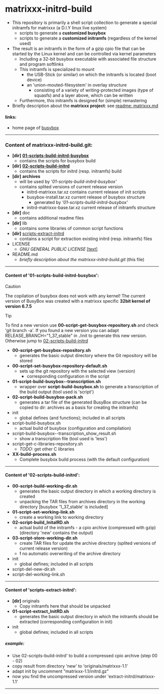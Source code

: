 # matrixxx-initrd-build
- This repository is primarily a shell script collection to generate a special
  initramfs for matrixxx (a D.I.Y linux live system)
  - scripts to generate a **customized busybox**
  - scripts to generate a **customized initramfs**
    (regardless of the kernel used)
- The result is an initramfs in the form of a gzip cpio file that can be
  started by the Linux kernel and can be controlled via kernel parameters
  - Including a 32-bit busybox executable with associated file structure
    and program softlinks
  - This initramfs is specialized to mount
    - the USB-Stick (or similar) on which the initramfs is located (boot device)
    - an 'union-mouted-filesystem' in overlay structure
      - consisting of a variety of writing-protected images (type of squasfs)
        and a layer above, which can be written
  - Furthermore, this initramfs is designed for (simple) remastering
- Briefly description about the **matrixxx project**:
  see [readme: matrixxx.md](./doc/readme-matrixxx.md)

<!--
### briefly about the initrd-build process and usage:
- see [readme: initrd-build process](./doc/readme-process.md)
- see [readme: usage](./doc/readme-usage.md)
-->

#### links:
- home page of [busybox][]

<!-- *********************************************************************** -->
[busybox]: https://www.busybox.net/

********************************************************************************
### Content of matrixxx-initrd-build.git:
- **[dir]**
  **[01-scripts-build-initrd-busybox](#build-initrd-busybox)**
  - contains the scripts for busybox build
- **[dir]**
  **[02-scripts-build-initrd](#build-initrd)**
  - contains the scripts for initrd (resp. initramfs) build
- **[dir]** **archives**
  - will be used by *'01-scripts-build-initrd-busybox'*
  - contains splited versions of current release version
    - initrd-matrixxx.tar.xz contains current release of init scripts
    - busybox-install.tar.xz current release of busybox structure
      - generated by *'01-scripts-build-initrd-busybox'*
    - initrd-matrixxx-base.tar.xz current release of initramfs structure
- **[dir]** doc
  - contains additional readme files
- **[dir]** lib
  - contains some libraries of common script functions
- **[dir]**
 [scripts-extract-initrd](#extract-initrd)
  - contains a script for extraction existing initrd (resp. initramfs) files
- LICENSE
  - *GNU GENERAL PUBLIC LICENSE* [[text]](LICENSE)
- README.md
  - *briefly description about the matrixxx-initrd-build.git* (this file)

********************************************************************************
#### Content of '01-scripts-build-initrd-busybox': <a name="build-initrd-busybox"/>
> [!CAUTION]
> The copilation of busybox does not work with any kernel!
> The current version of BusyBox was created with a matrixxx
> specific **32bit kernel of version 6.7.5**

> [!TIP]
> To find a new version use **00-script-get-busybox-repository.sh** and
> check 'git branch -a'. If you found a new version you can adapt
> RELEASE_BRANCH="1_37_stable" in ./init to generate this new version.
> Otherwise jump to [02-scripts-build-initrd](#build-initrd)

- **00-script-get-busybox-repository.sh**
  - generates the basic output directory where the Git repository will be stored
- **00-script-set-busybox-repository-default.sh**
  - sets up the git repository with the selected view (version)
    - corresponding configuration in the script
- **01-script-build-busybox\--transcription.sh**
  - wrapper over **script-build-busybox.sh** to generate a transcription of the
    build output (tool used is 'script')
- **02-script-build-busybox-pack.sh**
  - generates a tar file of the generated BusyBox structure (can be copied to
    dir: archives as a basis for creating the initramfs)
- init
  - global defines (and functions); included in all scripts
- script-build-busybox.sh
  - actual build of busybox (configuration and compilation)
- script-build-busybox\--transcription_show_result.sh
  - show a transcription file (tool used is 'less')
- script-get-c-libraries-repository.sh
  - *TODO:* get other C libraries
- **XX-build-process.sh**
  - Complete busybox build process (with the default configuration)

********************************************************************************
#### Content of '02-scripts-build-initrd': <a name="build-initrd"/>
- **00-script-build-working-dir.sh**
  - generates the basic output directory in which a working directory is created
  - unpacking the TAR files from archives directory in the working directory
    [busybox '1_37_stable' is included]
- **01-script-set-working-link.sh**
  - create a working link to working directory
- **02-script-build_InitalRD.sh**
  - actual build of the initramfs - a cpio archive (compressed with gzip)
    (directory 'new' contains the output)
- **03-script-store-working-dir.sh**
  - create TAR files for update the archive directory
    (splited versions of current release version)
  - **!** no automatic overwriting of the archive directory
- init
  - global defines; included in all scripts
- script-del-new-dir.sh
- script-del-working-link.sh

********************************************************************************
#### Content of 'scripts-extract-initrd': <a name="extract-initrd"/>
- **[dir]** originals
  - Copy initramfs here that should be unpacked
- **01-script-extract_InitRD.sh**
  - generates the basic output directory in which the initramfs should be
    extracted (corresponding configuration in init)
- init
  - global defines; included in all scripts

##### example:
- Use 02-scripts-build-initrd' to build a compressed cpio archive
  (step 00 - 02)
- copy result from directory 'new' to 'originals/matrixxx-1.1'
- adapt init by uncomment "matrixxx-1.1/initrd.gz"
- now you find the uncompressed version under 'extract-initrd/matrixxx-1.1'

********************************************************************************


